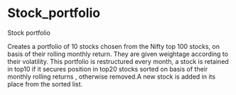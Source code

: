 # Stock_portfolio
Stock portfolio

Creates a portfolio of 10 stocks chosen from the Nifty top 100 stocks, on basis of their rolling monthly return.
They are given weightage according to their volatility.
This portfolio is restructured every month, a stock is retained in top10 if it secures position in top20 stocks sorted on basis of their monthly rolling returns , otherwise removed.A new stock is added in its place from the sorted list.
